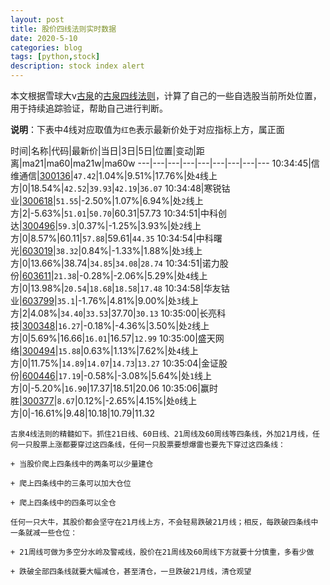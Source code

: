 ```yaml
---
layout: post
title: 股价四线法则实时数据
date: 2020-5-10
categories: blog
tags: [python,stock]
description: stock index alert
---
```



本文根据雪球大v[古泉](https://xueqiu.com/u/7148646888)的[古泉四线法则](https://xueqiu.com/7148646888/130498192)，计算了自己的一些自选股当前所处位置，用于持续追踪验证，帮助自己进行判断。

**说明**：下表中4线对应取值为`红色`表示最新价处于对应指标上方，属正面

时间|名称|代码|最新价|当日|3日|5日|位置|变动|距离|ma21|ma60|ma21w|ma60w
---|---|---|---|---|---|---|---|---
10:34:45|信维通信|[300136](https://xueqiu.com/S/SZ300136)|`47.42`|1.04%|9.51%|17.76%|处`4`线上方|0|18.54%|`42.52`|`39.93`|`42.19`|`36.07`
10:34:48|寒锐钴业|[300618](https://xueqiu.com/S/SZ300618)|`51.55`|-2.50%|1.07%|6.94%|处`2`线上方|2|-5.63%|`51.01`|`50.70`|60.31|57.73
10:34:51|中科创达|[300496](https://xueqiu.com/S/SZ300496)|`59.3`|0.37%|-1.25%|3.93%|处`2`线上方|0|8.57%|60.11|`57.88`|59.61|`44.35`
10:34:54|中科曙光|[603019](https://xueqiu.com/S/SH603019)|`38.32`|0.84%|-1.33%|1.88%|处`3`线上方|0|13.66%|38.74|`34.85`|`34.08`|`28.74`
10:34:51|诺力股份|[603611](https://xueqiu.com/S/SH603611)|`21.38`|-0.28%|-2.06%|5.29%|处`4`线上方|0|13.98%|`20.54`|`18.68`|`18.58`|`17.48`
10:34:58|华友钴业|[603799](https://xueqiu.com/S/SH603799)|`35.1`|-1.76%|4.81%|9.00%|处`3`线上方|2|4.08%|`34.40`|`33.53`|37.70|`30.13`
10:35:00|长亮科技|[300348](https://xueqiu.com/S/SZ300348)|`16.27`|-0.18%|-4.36%|3.50%|处`2`线上方|0|5.69%|16.66|`16.01`|16.57|`12.99`
10:35:00|盛天网络|[300494](https://xueqiu.com/S/SZ300494)|`15.88`|0.63%|1.13%|7.62%|处`4`线上方|0|11.75%|`14.89`|`14.07`|`14.73`|`13.27`
10:35:04|金证股份|[600446](https://xueqiu.com/S/SH600446)|`17.19`|-0.58%|-3.08%|5.64%|处`1`线上方|0|-5.20%|`16.90`|17.37|18.51|20.06
10:35:06|赢时胜|[300377](https://xueqiu.com/S/SZ300377)|`8.67`|0.12%|-2.65%|4.15%|处`0`线上方|0|-16.61%|9.48|10.18|10.79|11.32

```
古泉4线法则的精髓如下。抓住21日线、60日线、21周线及60周线等四条线，外加21月线，任何一只股票上涨都要穿过这四条线，任何一只股票要想爆雷也要先下穿过这四条线：

+ 当股价爬上四条线中的两条可以少量建仓

+ 爬上四条线中的三条可以加大仓位

+ 爬上四条线中的四条可以全仓

任何一只大牛，其股价都会坚守在21月线上方，不会轻易跌破21月线；相反，每跌破四条线中一条就减一些仓位：

+ 21周线可做为多空分水岭及警戒线，股价在21周线及60周线下方就要十分慎重，多看少做

+ 跌破全部四条线就要大幅减仓，甚至清仓，一旦跌破21月线，清仓观望
```
